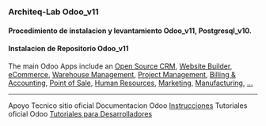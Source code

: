 ### Architeq-Lab Odoo_v11

#### Procedimiento de instalacion y levantamiento Odoo_v11, Postgresql_v10.

####  Instalacion de Repositorio Odoo_v11



The main Odoo Apps include an <a href="https://www.odoo.com/page/crm">Open Source CRM</a>,
<a href="https://www.odoo.com/page/website-builder">Website Builder</a>,
<a href="https://www.odoo.com/page/e-commerce">eCommerce</a>,
<a href="https://www.odoo.com/page/warehouse">Warehouse Management</a>,
<a href="https://www.odoo.com/page/project-management">Project Management</a>,
<a href="https://www.odoo.com/page/accounting">Billing &amp; Accounting</a>,
<a href="https://www.odoo.com/page/point-of-sale">Point of Sale</a>,
<a href="https://www.odoo.com/page/employees">Human Resources</a>,
<a href="https://www.odoo.com/page/lead-automation">Marketing</a>,
<a href="https://www.odoo.com/page/manufacturing">Manufacturing</a>,
<a href="https://www.odoo.com/#apps">...</a>

-------------------------
Apoyo Tecnico sitio oficial Documentacion Odoo <a href="https://www.odoo.com/documentation/master/setup/install.html">Instrucciones</a>
Tutoriales oficial Odoo  <a href="https://www.odoo.com/documentation/master/tutorials.html">Tutoriales para Desarrolladores</a>

